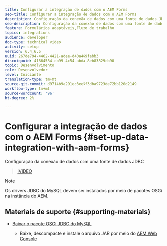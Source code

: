 ```yaml
---
title: Configurar a integração de dados com o AEM Forms
seo-title: Configurar a integração de dados com o AEM Forms
description: Configuração da conexão de dados com uma fonte de dados JDBC
seo-description: Configuração da conexão de dados com uma fonte de dados JDBC
feature: Formulários adaptáveis,Fluxo de trabalho
topics: integrations
audience: developer
doc-type: technical video
activity: setup
version: 6.4,6.5
uuid: 267de794-4462-4421-adee-d40a469fabb3
discoiquuid: 41864584-cb99-4c54-abda-8eb83829cb90
topic: Desenvolvimento
role: Desenvolvedor
level: Iniciante
translation-type: tm+mt
source-git-commit: d9714b9a291ec3ee5f3dba9723de72bb120d2149
workflow-type: tm+mt
source-wordcount: '96'
ht-degree: 2%

---
```



# Configurar a integração de dados com o AEM Forms {#set-up-data-integration-with-aem-forms}

Configuração da conexão de dados com uma fonte de dados JDBC

>[!VIDEO](https://video.tv.adobe.com/v/17724/?quality=9&learn=on)

>[!NOTE]
>
>Os drivers JDBC do MySQL devem ser instalados por meio de pacotes OSGi na instância do AEM.

## Materiais de suporte {#supporting-materials}

* [Baixar o pacote OSGi JDBC do MySQL](https://dev.mysql.com/downloads/connector/j/)

   * Baixe, descompacte e instale o arquivo JAR por meio do [AEM Web Console](http://localhost:4502/system/console/bundles)

